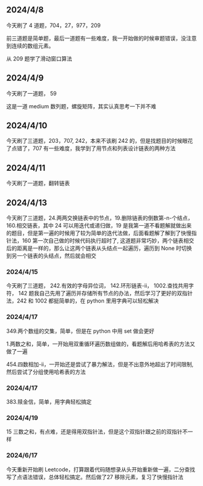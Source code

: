 ## 2024/4/8

今天刷了 4 道题，704，27，977，209

前三道题是简单题，最后一道题有一些难度，我一开始做的时候审题错误，没注意到连续的数组元素。

从 209 题学了滑动窗口算法

## 2024/4/9

今天刷了一道题， 59

这是一道 medium 数列题，螺旋矩阵，其实认真思考一下并不难

## 2024/4/10

今天刷了三道题，203，707, 242，本来不该刷 242 的，但是找题目的时候眼花了点错了，707 有一些难度，我学到了用节点和列表设计链表的两种方法

## 2024/4/11

今天刷了一道题，翻转链表

## 2024/4/13

今天刷了三道题，24.两两交换链表中的节点，19.删除链表的倒数第-n-个结点， 160.相交链表，其中 24 可以用迭代或递归做，19 是我第一道不看题解就做出来的题目，但是第一遍的时候用了较为简单的迭代法做，后面看题解了解到了快慢指针法，160 第一次自己做的时候代码执行超时了, 这道题非常巧妙，两个链表相交后的距离是一样的，那么让这两个链表从头结点一起遍历，遍历到 None 时切换到另一个链表的头结点，然后就会相交

### 2024/4/15

今天刷了三道题， 242.有效的字母异位词， 142.环形链表-ii， 1002.查找共用字符， 142 题我自己先用了遍历并存储所有节点的办法，然后学习了更好的双指针法，242 和 1002 都挺简单的，在 python 里用字典可以轻松解决

### 2024/4/17

349.两个数组的交集，简单，但是在 python 中用 set 做会更好

1.两数之和，简单，一开始用双重循环遍历数组做的，看题解后用哈希表的方法又做了一遍

454.四数相加-ii，一开始还是尝试了暴力解法，但是不出意外地超出了时间限制, 然后尝试了分组使用哈希表的方法

### 2024/4/17

383.赎金信，简单，用字典轻松搞定

### 2024/4/19

15 三数之和，有点难，还是得用双指针法，但是这个双指针跟之前的双指针不一样

### 2024/6/17

今天重新开始刷 Leetcode，打算跟着代码随想录从头开始重新做一遍，二分查找写了点语法错误，总体轻松搞定。然后做了27 移除元素，复习了快慢指针法
